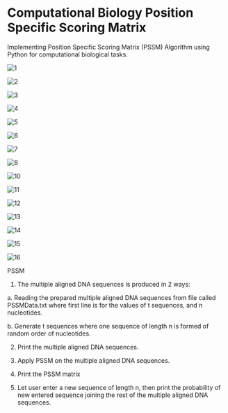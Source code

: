 # Computational Biology Position Specific Scoring Matrix
Implementing Position Specific Scoring Matrix (PSSM) Algorithm using Python for computational biological tasks. 

![1](https://github.com/Sarah-Hesham-2022/Computational-Biology-Position-Specific-Scoring-Matrix/assets/112272836/06dd2626-165d-48f8-ab00-70a18b067210)

![2](https://github.com/Sarah-Hesham-2022/Computational-Biology-Position-Specific-Scoring-Matrix/assets/112272836/7a24eca6-8a2d-4d5b-8198-a0a268708369)

![3](https://github.com/Sarah-Hesham-2022/Computational-Biology-Position-Specific-Scoring-Matrix/assets/112272836/fa42efc2-dde7-4773-9369-573613bfdf46)

![4](https://github.com/Sarah-Hesham-2022/Computational-Biology-Position-Specific-Scoring-Matrix/assets/112272836/e0d99164-4190-49d0-878a-244dba91b160)

![5](https://github.com/Sarah-Hesham-2022/Computational-Biology-Position-Specific-Scoring-Matrix/assets/112272836/01c83a35-054d-427e-beae-4d0bce0bf015)

![6](https://github.com/Sarah-Hesham-2022/Computational-Biology-Position-Specific-Scoring-Matrix/assets/112272836/683d21ca-0e52-42c4-b16c-8c0e7c3d7b35)

![7](https://github.com/Sarah-Hesham-2022/Computational-Biology-Position-Specific-Scoring-Matrix/assets/112272836/32e10a41-c42c-4b2a-b38e-7ab195c80232)

![8](https://github.com/Sarah-Hesham-2022/Computational-Biology-Position-Specific-Scoring-Matrix/assets/112272836/38edc529-ba07-4cac-9020-5d43403edd4e)

![10](https://github.com/Sarah-Hesham-2022/Computational-Biology-Position-Specific-Scoring-Matrix/assets/112272836/c31b0af3-0258-436d-b0a7-165718d9889f)

![11](https://github.com/Sarah-Hesham-2022/Computational-Biology-Position-Specific-Scoring-Matrix/assets/112272836/16c0a0ed-5c39-4a2e-b9f0-279b64f908d2)

![12](https://github.com/Sarah-Hesham-2022/Computational-Biology-Position-Specific-Scoring-Matrix/assets/112272836/c3c48047-69b9-4253-b062-c460423f7dcd)

![13](https://github.com/Sarah-Hesham-2022/Computational-Biology-Position-Specific-Scoring-Matrix/assets/112272836/bd2be669-8ba7-4f99-99d4-21c3dda428c2)

![14](https://github.com/Sarah-Hesham-2022/Computational-Biology-Position-Specific-Scoring-Matrix/assets/112272836/8408a0b5-5fcc-4585-80a9-ebc45c2ce722)

![15](https://github.com/Sarah-Hesham-2022/Computational-Biology-Position-Specific-Scoring-Matrix/assets/112272836/3131c611-48b7-455f-8dff-011125363693)

![16](https://github.com/Sarah-Hesham-2022/Computational-Biology-Position-Specific-Scoring-Matrix/assets/112272836/214d26e8-6f75-4ef0-8560-f22c0074f9a4)

PSSM 

1. The multiple aligned DNA sequences is produced in 2 ways:
   
a. Reading the prepared multiple aligned DNA sequences from file called PSSMData.txt where first line is for the values of t sequences, and n nucleotides. 

b.  Generate t sequences where one sequence of length n is formed of random order of nucleotides. 

2. Print the multiple aligned DNA sequences.
   
3. Apply PSSM on the multiple aligned DNA sequences.
   
4. Print the PSSM matrix
   
5. Let user enter a new sequence of length n, then print the probability of new entered sequence joining the rest of the multiple aligned DNA sequences.
